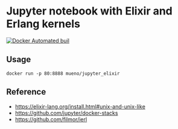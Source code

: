 # Jupyter notebook with Elixir and Erlang kernels

[![Docker Automated buil](https://img.shields.io/docker/automated/mueno/jupyter_elixir.svg)](https://hub.docker.com/r/mueno/jupyter_elixir/)

## Usage

```shell
docker run -p 80:8888 mueno/jupyter_elixir
```

## Reference

* https://elixir-lang.org/install.html#unix-and-unix-like
* https://github.com/jupyter/docker-stacks
* https://github.com/filmor/ierl
